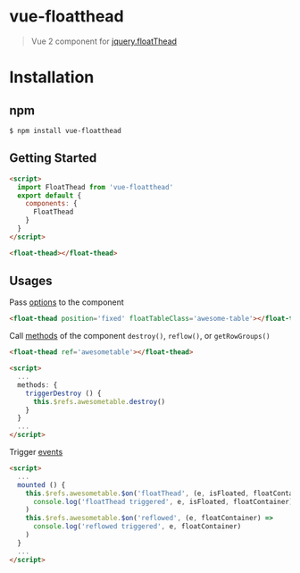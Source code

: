 # vue-floatthead

> Vue 2 component for [jquery.floatThead](http://mkoryak.github.io/floatThead/)

# Installation

## npm
```shell
$ npm install vue-floatthead
```

## Getting Started

```html
<script>
  import FloatThead from 'vue-floatthead'
  export default {
    components: {
      FloatThead
    }
  }
</script>

<float-thead></float-thead>
```

## Usages

Pass [options](http://mkoryak.github.io/floatThead/#options) to the component
```html
<float-thead position='fixed' floatTableClass='awesome-table'></float-thead>
```

Call [methods](http://mkoryak.github.io/floatThead/#methods) of the component
`destroy()`, `reflow()`, or `getRowGroups()`

```html
<float-thead ref='awesometable'></float-thead>

<script>
  ...
  methods: {
    triggerDestroy () {
      this.$refs.awesometable.destroy()
    }
  }
  ...
</script>
```

Trigger [events](http://mkoryak.github.io/floatThead/#events)

```html
<script>
  ...
  mounted () {
    this.$refs.awesometable.$on('floatThead', (e, isFloated, floatContainer) =>
      console.log('floatThead triggered', e, isFloated, floatContainer)
    )
    this.$refs.awesometable.$on('reflowed', (e, floatContainer) =>
      console.log('reflowed triggered', e, floatContainer)
    )
  }
  ...
</script>

```
